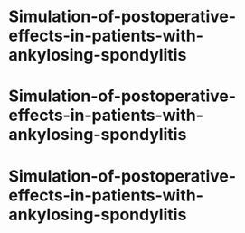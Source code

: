 # Simulation-of-postoperative-effects-in-patients-with-ankylosing-spondylitis
# Simulation-of-postoperative-effects-in-patients-with-ankylosing-spondylitis
# Simulation-of-postoperative-effects-in-patients-with-ankylosing-spondylitis
